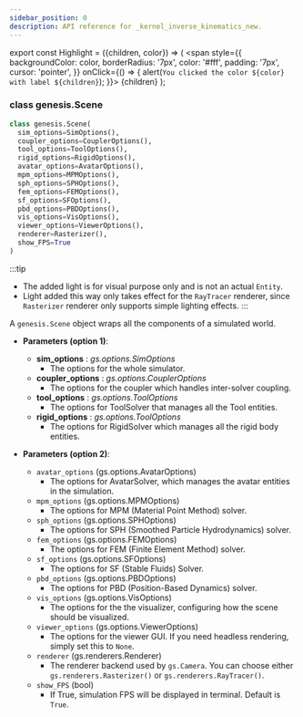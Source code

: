```yaml
---
sidebar_position: 0
description: API reference for _kernel_inverse_kinematics_new.
---
```


<!-- # `genesis.Scene` -->

export const Highlight = ({children, color}) => (
  <span
    style={{
      backgroundColor: color,
      borderRadius: '7px',
      color: '#fff',
      padding: '7px',
      cursor: 'pointer',
    }}
    onClick={() => {
      alert(`You clicked the color ${color} with label ${children}`);
    }}>
    {children}
  </span>
);

### <Highlight color="#79a2db">class **genesis.Scene**</Highlight>


```python
class genesis.Scene(
  sim_options=SimOptions(), 
  coupler_options=CouplerOptions(), 
  tool_options=ToolOptions(), 
  rigid_options=RigidOptions(), 
  avatar_options=AvatarOptions(), 
  mpm_options=MPMOptions(), 
  sph_options=SPHOptions(), 
  fem_options=FEMOptions(), 
  sf_options=SFOptions(), 
  pbd_options=PBDOptions(), 
  vis_options=VisOptions(), 
  viewer_options=ViewerOptions(), 
  renderer=Rasterizer(), 
  show_FPS=True
)
```

:::tip
- The added light is for visual purpose only and is not an actual `Entity`.
- Light added this way only takes effect for the `RayTracer` renderer, since `Rasterizer` renderer only supports simple lighting effects.
:::

A `genesis.Scene` object wraps all the components of a simulated world.

- **Parameters (option 1)**: 
  - **sim_options** : *gs.options.SimOptions*
    - The options for the whole simulator.
  - **coupler_options** : *gs.options.CouplerOptions*
    - The options for the coupler which handles inter-solver coupling.
  - **tool_options** : *gs.options.ToolOptions*
    - The options for ToolSolver that manages all the Tool entities.
  - **rigid_options** : *gs.options.ToolOptions*
    - The options for RigidSolver which manages all the rigid body entities.

- **Parameters (option 2)**: 
  - `avatar_options` (gs.options.AvatarOptions)
    - The options for AvatarSolver, which manages the avatar entities in the simulation.
  - `mpm_options` (gs.options.MPMOptions)
    - The options for MPM (Material Point Method) solver.
  - `sph_options` (gs.options.SPHOptions)
    - The options for SPH (Smoothed Particle Hydrodynamics) solver.
  - `fem_options` (gs.options.FEMOptions)
    - The options for FEM (Finite Element Method) solver.
  - `sf_options` (gs.options.SFOptions)
    - The options for SF (Stable Fluids) Solver.
  - `pbd_options` (gs.options.PBDOptions)
    - The options for PBD (Position-Based Dynamics) solver.
  - `vis_options` (gs.options.VisOptions)
    - The options for the the visualizer, configuring how the scene should be visualized.
  - `viewer_options` (gs.options.ViewerOptions)
    - The options for the viewer GUI. If you need headless rendering, simply set this to `None`.
  - `renderer` (gs.renderers.Renderer)
    - The renderer backend used by `gs.Camera`. You can choose either `gs.renderers.Rasterizer()` or `gs.renderers.RayTracer()`.
  - `show_FPS` (bool)
    - If True, simulation FPS will be displayed in terminal. Default is `True`.
